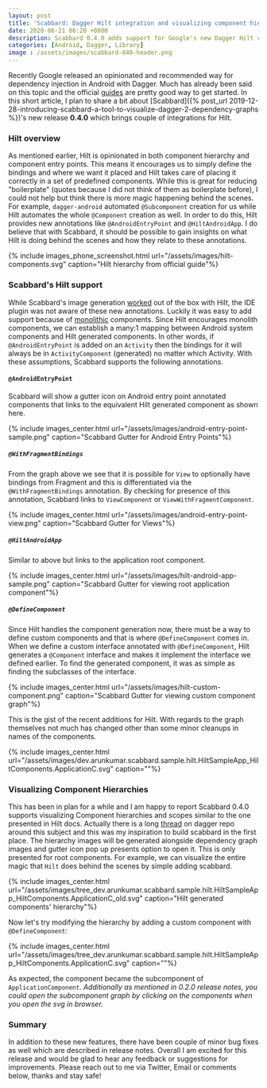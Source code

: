 ```yaml
---
layout: post
title: 'Scabbard: Dagger Hilt integration and visualizing component hierarchies'
date: 2020-06-21 06:20 +0800
description: Scabbard 0.4.0 adds support for Google's new Dagger Hilt compiler and ability to visualize Component hierarchy and their scopes.
categories: [Android, Dagger, Library]
image : /assets/images/scabbard-040-header.png
---
```


Recently Google released an opinionated and recommended way for dependency injection in Android with Dagger. Much has already been said on this topic and the official [guides](https://developer.android.com/training/dependency-injection/hilt-android) are pretty good way to get started. In this short article, I plan to share a bit about [Scabbard]({% post_url 2019-12-28-introducing-scabbard-a-tool-to-visualize-dagger-2-dependency-graphs %})'s new release **0.4.0** which brings couple of integrations for Hilt.

### Hilt overview

As mentioned earlier, Hilt is opinionated in both component hierarchy and component entry points. This means it encourages us to simply define the bindings and where we want it placed and Hilt takes care of placing it correctly in a set of predefined components. While this is great for reducing "boilerplate" (quotes because I did not think of them as boilerplate before), I could not help but think there is more magic happening behind the scenes. For example, `dagger-android` automated `@Subcomponent` creation for us while Hilt automates the whole `@Component` creation as well. In order to do this, Hilt provides new annotations like `@AndroidEntryPoint` and `@HiltAndroidApp`. I do believe that with Scabbard, it should be possible to gain insights on what Hilt is doing behind the scenes and how they relate to these annotations.


{% include images_phone_screenshot.html url="/assets/images/hilt-components.svg" caption="Hilt hierarchy from official guide"%}

### Scabbard's Hilt support

While Scabbard's image generation [worked](https://twitter.com/arunkumar_9t2/status/1260915216663015426) out of the box with Hilt, the IDE plugin was not aware of these new annotations. Luckily it was easy to add support because of [monolithic](https://dagger.dev/hilt/monolithic.html) components. Since Hilt encourages monolith components, we can establish a many:1 mapping between Android system components and Hilt generated components. In other words, if `@AndroidEntryPoint` is added on an `Activity` then the bindings for it will always be in `ActivityComponent` (generated) no matter which Activity. With these assumptions, Scabbard supports the following annotations.

#### `@AndroidEntryPoint`

Scabbard will show a gutter icon on Android entry point annotated components that links to the equivalent Hilt generated component as shown here.

{% include images_center.html url="/assets/images/android-entry-point-sample.png" caption="Scabbard Gutter for Android Entry Points"%}

##### `@WithFragmentBindings`

From the graph above we see that it is possible for `View` to optionally have bindings from Fragment and this is differentiated via the `@WithFragmentBindings` annotation. By checking for presence of this annotation, Scabbard links to `ViewComponent` or `ViewWithFragmentComponent`.


{% include images_center.html url="/assets/images/android-entry-point-view.png" caption="Scabbard Gutter for Views"%}


##### `@HiltAndroidApp`

Similar to above but links to the application root component.

{% include images_center.html url="/assets/images/hilt-android-app-sample.png" caption="Scabbard Gutter for viewing root application component"%}

##### `@DefineComponent`

Since Hilt handles the component generation now, there must be a way to define custom components and that is where `@DefineComponent` comes in. When we define a custom interface annotated with `@DefineComponent`, Hilt generates a `@Component` interface and makes it implement the interface we defined earlier. To find the generated component, it was as simple as finding the subclasses of the interface.

{% include images_center.html url="/assets/images/hilt-custom-component.png" caption="Scabbard Gutter for viewing custom component graph"%}

This is the gist of the recent additions for Hilt. With regards to the graph themselves not much has changed other than some minor cleanups in names of the components.

{% include images_center.html url="/assets/images/dev.arunkumar.scabbard.sample.hilt.HiltSampleApp_HiltComponents.ApplicationC.svg" caption=""%}

### Visualizing Component Hierarchies

This has been in plan for a while and I am happy to report Scabbard 0.4.0 supports visualizing Component hierarchies and scopes similar to the one presented in Hilt docs. Actually there is a long [thread](https://github.com/google/dagger/issues/288) on dagger repo around this subject and this was my inspiration to build scabbard in the first place. The hierarchy images will be generated alongside dependency graph images and gutter icon pop up presents option to open it. This is only presented for root components. For example, we can visualize the entire magic that `Hilt` does behind the scenes by simple adding scabbard.

{% include images_center.html url="/assets/images/tree_dev.arunkumar.scabbard.sample.hilt.HiltSampleApp_HiltComponents.ApplicationC_old.svg" caption="Hilt generated components' hierarchy"%}

Now let's try modifying the hierarchy by adding a custom component with `@DefineComponent`:

{% include images_center.html url="/assets/images/tree_dev.arunkumar.scabbard.sample.hilt.HiltSampleApp_HiltComponents.ApplicationC.svg" caption=""%}

As expected, the component became the subcomponent of `ApplicationComponent`. *Additionally as mentioned in 0.2.0 release notes, you could open the subcomponent graph by clicking on the components when you open the svg in browser.*

### Summary

In addition to these new features, there have been couple of minor bug fixes as well which are described in release notes. Overall I am excited for this release and would be glad to hear any feedback or suggestions for improvements. Please reach out to me via Twitter, Email or comments below, thanks and stay safe!